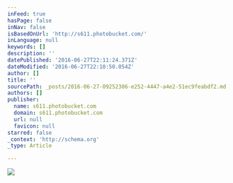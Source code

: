 ```yaml
---
inFeed: true
hasPage: false
inNav: false
isBasedOnUrl: 'http://s611.photobucket.com/'
inLanguage: null
keywords: []
description: ''
datePublished: '2016-06-27T22:11:24.371Z'
dateModified: '2016-06-27T22:10:50.054Z'
author: []
title: ''
sourcePath: _posts/2016-06-27-09252386-e252-4447-a4e2-51ec9feabdf2.md
authors: []
publisher:
  name: s611.photobucket.com
  domain: s611.photobucket.com
  url: null
  favicon: null
starred: false
_context: 'http://schema.org'
_type: Article

---
```

![](http://i611.photobucket.com/albums/tt191/Leda_Grace_Rasmussen/2016-05-28%2018.25.22_zps51armyei.jpg?1467065251246&1467065254243&1467065260944&1467065270891)